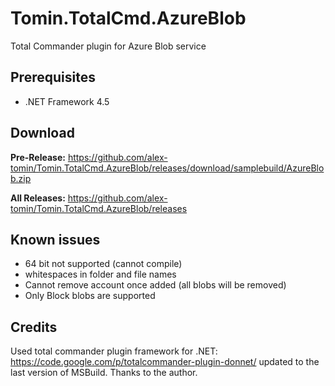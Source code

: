 Tomin.TotalCmd.AzureBlob
========================

Total Commander plugin for Azure Blob service

Prerequisites
---------------
- .NET Framework 4.5

Download
---------------
**Pre-Release:**
https://github.com/alex-tomin/Tomin.TotalCmd.AzureBlob/releases/download/samplebuild/AzureBlob.zip

**All Releases:**
https://github.com/alex-tomin/Tomin.TotalCmd.AzureBlob/releases

Known issues
---------------
- 64 bit not supported (cannot compile)
- whitespaces in folder and file names
- Cannot remove account once added (all blobs will be removed)
- Only Block blobs are supported

Credits
---------------
Used total commander plugin framework for .NET: https://code.google.com/p/totalcommander-plugin-donnet/
updated to the last version of MSBuild. Thanks to the author.
